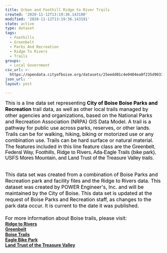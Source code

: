 ```yaml
---
title: Urban and Foothill Ridge to River Trails
created: '2020-11-12T13:19:36.143180'
modified: '2020-11-12T13:19:36.143191'
state: active
type: dataset
tags:
  - Foothills
  - Greenbelt
  - Parks And Recreation
  - Ridge To Rivers
  - Trails
groups:
  - Local Government
csv_url: >-
  https://opendata.cityofboise.org/datasets/25eedd01c4e0404ea0f235d9033d2715_0.csv?outSR=%7B%22latestWkid%22%3A3857%2C%22wkid%22%3A102100%7D
json_url: ''
layout: post

---
```

<font color='#000000' size='3'>This is a line data set representing <b>City of Boise Boise Parks and Recreation</b> trail data, as well as other local trails managed by other agencies and organizations, based on the National Parks and Recreation Association (NRPA) GIS Data Model. A trail is a pathway for public use across parks, reserves, or other lands. Trails can be for walking, hiking, biking or motorized use or any combination use. Trails can be hard surface or natural material. The features included in this line feature class are the <span style='font-family: Verdana, sans-serif; background-color: rgb(255, 255, 255);'>Greenbelt, Federal Way, Foothills, Ridge to Rivers, Ada-Eagle Trails (bike park), USFS Mores Mountain, and Land Trust of the Treasure Valley trails. </span></font><div><font color='#000000' size='3'><br /></font></div><div><font color='#000000' size='3'>This data set was created from a combination of Boise Parks and Recreation park and facility files and the Ridge to Rivers data. This dataset was created by POWER Engineer's, Inc. and will be maintained by the City of Boise. This data set is updated at the request of Boise Parks and Recreation staff, as changes to the park data occur. It is current to the date it was published.</font></div><div><font color='#000000' size='3'><br /></font></div><div><font color='#000000' size='3'>For more information about Boise trails, please visit:</font></div><div><div><div><b><font color='#0000ee'><a href='https://www.ridgetorivers.org/' target='_blank'>Ridge to Rivers</a></font></b><br /></div><div><a href='https://parks.cityofboise.org/parks-and-facilities/parks/greenbelt/' target='_blank'><b>Greenbelt</b></a><b><br /></b></div><div><b><a href='https://boisetrails.com/' target='_blank'>Boise Trails</a></b></div></div><div><b><a href='http://eaglebikepark.org/' target='_blank'>Eagle Bike Park</a><br /></b></div><div><a href='https://www.lttv.org/' target='_blank'><b>Land Trust of the Treasure Valley</b></a></div></div><div><br /></div>
